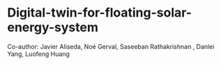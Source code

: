# Digital-twin-for-floating-solar-energy-system
Co-author: Javier Aliseda, Noé Gerval, Saseeban Rathakrishnan , Danlei Yang, Luofeng Huang
